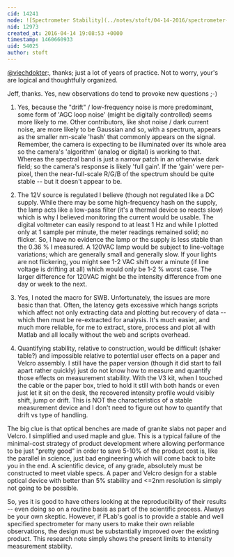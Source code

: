```yaml
---
cid: 14241
node: ![Spectrometer Stability](../notes/stoft/04-14-2016/spectrometer-stability)
nid: 12973
created_at: 2016-04-14 19:08:53 +0000
timestamp: 1460660933
uid: 54025
author: stoft
---
```


[@viechdokter](/profile/viechdokter):, thanks; just a lot of years of practice. Not to worry, your's are logical and thoughtfully organized.

Jeff, thanks. Yes, new observations do tend to provoke new questions ;-)

1) Yes, because the "drift" / low-frequency noise is more predominant, some form of 'AGC loop noise' (might be digitally controlled) seems more likely to me. Other contributors, like shot noise / dark current noise, are more likely to be Gaussian and so, with a spectrum, appears as the smaller nm-scale 'hash' that commonly appears on the signal. Remember, the camera is expecting to be illuminated over its whole area so the camera's 'algorithm' (analog or digital) is working to that. Whereas the spectral band is just a narrow patch in an otherwise dark field; so the camera's response is likely 'full gain'. If the 'gain' were per-pixel, then the near-full-scale R/G/B of the spectrum should be quite stable -- but it doesn't appear to be.

2) The 12V source is regulated I believe (though not regulated like a DC supply. While there may be some high-frequency hash on the supply, the lamp acts like a low-pass filter (it's a thermal device so reacts slow) which is why I believed monitoring the current would be usable. The digital voltmeter can easily respond to at least 1 Hz and while I plotted only at 1 sample per minute, the meter readings remained solid; no flicker. So, I have no evidence the lamp or the supply is less stable than the 0.36 % I measured. A 120VAC lamp would be subject to line-voltage variations; which are generally small and generally slow. If your lights are not flickering, you might see 1-2 VAC shift over a minute (if line voltage is drifting at all) which would only be 1-2 % worst case. The larger difference for 120VAC might be the intensity difference from one day or week to the next.

3) Yes, I noted the macro for SWB. Unfortunately, the issues are more basic than that. Often, the latency gets excessive which hangs scripts which affect not only extracting data and plotting but recovery of data -- which then must be re-extracted for analysis. It's much easier, and much more reliable, for me to extract, store, process and plot all with Matlab and all locally without the web and scripts overhead.

4) Quantifying stability, relative to construction, would be difficult (shaker table?) and impossible relative to potential user effects on a paper and Velcro assembly. I still have the paper version (though it did start to fall apart rather quickly) just do not know how to measure and quantify those effects on measurement stability. With the V3 kit, when I touched the cable or the paper box, tried to hold it still with both hands or even just let it sit on the desk, the recovered intensity profile would visibly shift, jump or drift. This is NOT the characteristics of a stable measurement device and I don't need to figure out how to quantify that drift vs type of handling.

The big clue is that optical benches are made of granite slabs not paper and Velcro. I simplified and used maple and glue. This is a typical failure of the minimal-cost strategy of product development where allowing performance to be just "pretty good" in order to save 5-10% of the product cost is, like the parallel in science, just bad engineering which will come back to bite you in the end. A scientific device, of any grade, absolutely must be constructed to meet viable specs. A paper and Velcro design for a stable optical device with better than 5% stability and <=2nm resolution is simply not going to be possible.

So, yes it is good to have others looking at the reproducibility of their results -- even doing so on a routine basis as part of the scientific process. Always be your own skeptic. However, if PLab's goal is to provide a stable and well specified spectrometer for many users to make their own reliable observations, the design must be substantially improved over the existing product. This research note simply shows the present limits to intensity measurement stability.
